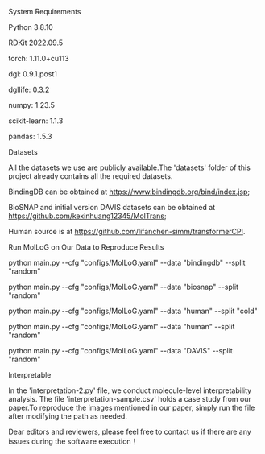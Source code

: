 System Requirements

Python 3.8.10

RDKit 2022.09.5

torch: 1.11.0+cu113

dgl: 0.9.1.post1

dgllife: 0.3.2

numpy: 1.23.5

scikit-learn: 1.1.3

pandas: 1.5.3  



Datasets

All the datasets we use are publicly available.The 'datasets' folder of this project already contains all the required datasets.

BindingDB can be obtained at https://www.bindingdb.org/bind/index.jsp;

BioSNAP and initial version DAVIS datasets can be obtained at https://github.com/kexinhuang12345/MolTrans;

Human source is at https://github.com/lifanchen-simm/transformerCPI.



Run MolLoG on Our Data to Reproduce Results

python main.py --cfg "configs/MolLoG.yaml" --data "bindingdb" --split "random"

python main.py --cfg "configs/MolLoG.yaml" --data "biosnap" --split "random"

python main.py --cfg "configs/MolLoG.yaml" --data "human" --split "cold"

python main.py --cfg "configs/MolLoG.yaml" --data "human" --split "random"

python main.py --cfg "configs/MolLoG.yaml" --data "DAVIS" --split "random"

Interpretable

In the 'interpretation-2.py' file, we conduct molecule-level interpretability analysis. The file 'interpretation-sample.csv' holds a case study from our paper.To reproduce the images mentioned in our paper, simply run the file after modifying the path as needed.

Dear editors and reviewers, please feel free to contact us if there are any issues during the software execution！
